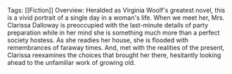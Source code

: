 Tags: [[Fiction]]
Overview:
Heralded as Virginia Woolf's greatest novel, this is a vivid portrait of a single day in a woman's life. When we meet her, Mrs. Clarissa Dalloway is preoccupied with the last-minute details of party preparation while in her mind she is something much more than a perfect society hostess. As she readies her house, she is flooded with remembrances of faraway times. And, met with the realities of the present, Clarissa reexamines the choices that brought her there, hesitantly looking ahead to the unfamiliar work of growing old.